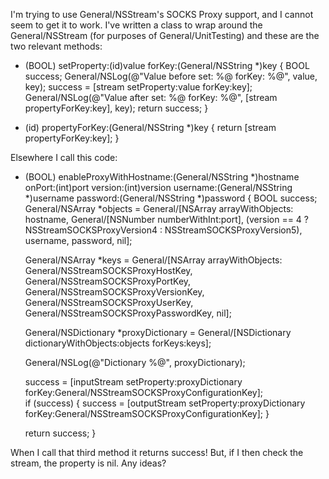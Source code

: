 I'm trying to use General/NSStream's SOCKS Proxy support, and I cannot seem to get it to work.  I've written a class to wrap around the General/NSStream (for purposes of General/UnitTesting) and these are the two relevant methods:

    
- (BOOL) setProperty:(id)value forKey:(General/NSString *)key
{
  BOOL success;
  General/NSLog(@"Value before set: %@ forKey: %@", value, key);
  success = [stream setProperty:value forKey:key];
  General/NSLog(@"Value after set: %@ forKey: %@",
        [stream propertyForKey:key], key);
  return success;
}

- (id) propertyForKey:(General/NSString *)key
{
  return [stream propertyForKey:key];
}


Elsewhere I call this code:

    
- (BOOL) enableProxyWithHostname:(General/NSString *)hostname
                          onPort:(int)port
                         version:(int)version
                        username:(General/NSString *)username
                        password:(General/NSString *)password
{
  BOOL success;
  General/NSArray *objects = General/[NSArray arrayWithObjects:
    hostname,
    General/[NSNumber numberWithInt:port],
    (version == 4 ? NSStreamSOCKSProxyVersion4 : NSStreamSOCKSProxyVersion5),
    username,
    password, nil];
  
  General/NSArray *keys = General/[NSArray arrayWithObjects:
    General/NSStreamSOCKSProxyHostKey,
    General/NSStreamSOCKSProxyPortKey,
    General/NSStreamSOCKSProxyVersionKey,
    General/NSStreamSOCKSProxyUserKey,
    General/NSStreamSOCKSProxyPasswordKey, nil];
  
  General/NSDictionary *proxyDictionary = General/[NSDictionary dictionaryWithObjects:objects
                                                              forKeys:keys];
  
  General/NSLog(@"Dictionary %@", proxyDictionary);
  
  success = [inputStream setProperty:proxyDictionary
                              forKey:General/NSStreamSOCKSProxyConfigurationKey];  
  if (success)
  {
    success = [outputStream setProperty:proxyDictionary
                                 forKey:General/NSStreamSOCKSProxyConfigurationKey];
  }
  
  return success;
}


When I call that third method it returns success!  But, if I then check the stream, the property is nil.  Any ideas?